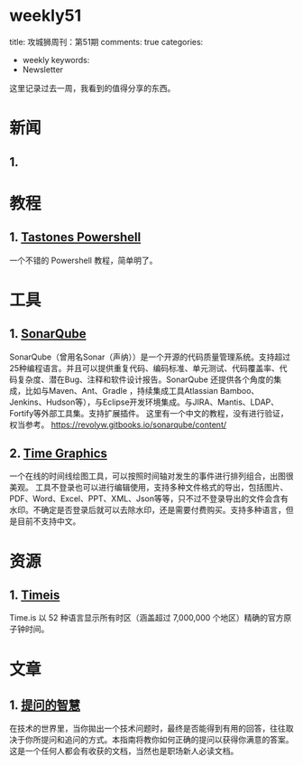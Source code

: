 # weekly51


title: 攻城狮周刊：第51期
comments: true
categories:
  - weekly
keywords:
  - Newsletter

这里记录过去一周，我看到的值得分享的东西。

# 新闻

## 1. []()

# 教程

## 1. [Tastones Powershell](http://www.tastones.com/tutorial/powershell/)

一个不错的 Powershell 教程，简单明了。

# 工具

## 1. [SonarQube](https://www.sonarqube.org/)
SonarQube（曾用名Sonar（声纳））是一个开源的代码质量管理系统。支持超过25种编程语言。并且可以提供重复代码、编码标准、单元测试、代码覆盖率、代码复杂度、潜在Bug、注释和软件设计报告。SonarQube 还提供各个角度的集成，比如与Maven、Ant、Gradle ，持续集成工具Atlassian Bamboo、Jenkins、Hudson等），与Eclipse开发环境集成。与JIRA、Mantis、LDAP、Fortify等外部工具集。支持扩展插件。
这里有一个中文的教程，没有进行验证，权当参考。
https://revolyw.gitbooks.io/sonarqube/content/ 
## 2. [Time Graphics](https://time.graphics/)

一个在线的时间线绘图工具，可以按照时间轴对发生的事件进行排列组合，出图很美观。
工具不登录也可以进行编辑使用，支持多种文件格式的导出，包括图片、PDF、Word、Excel、PPT、XML、Json等等，只不过不登录导出的文件会含有水印。不确定是否登录后就可以去除水印，还是需要付费购买。支持多种语言，但是目前不支持中文。
# 资源

## 1. [Timeis](https://time.is/zh/)
Time.is 以 52 种语言显示所有时区（涵盖超过 7,000,000 个地区）精确的官方原子钟时间。
# 文章
## 1. [提问的智慧](https://github.com/ryanhanwu/How-To-Ask-Questions-The-Smart-Way/blob/main/README-zh_CN.md)
在技术的世界里，当你拋出一个技术问题时，最终是否能得到有用的回答，往往取决于你所提问和追问的方式。本指南将教你如何正确的提问以获得你满意的答案。
这是一个任何人都会有收获的文档，当然也是职场新人必读文档。



